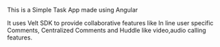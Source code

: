 This is a Simple Task App made using Angular

It uses Velt SDK to provide collaborative features like In line user specific Comments, Centralized Comments and Huddle like video,audio calling features.
